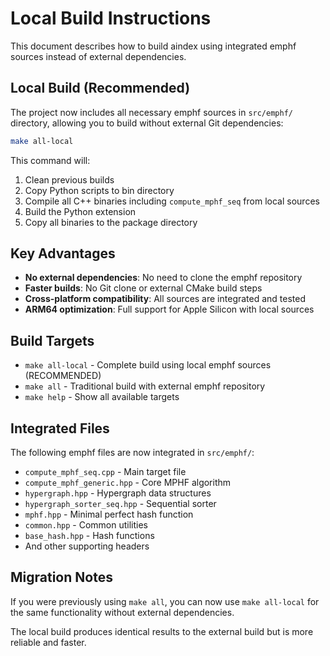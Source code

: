 # Local Build Instructions

This document describes how to build aindex using integrated emphf sources instead of external dependencies.

## Local Build (Recommended)

The project now includes all necessary emphf sources in `src/emphf/` directory, allowing you to build without external Git dependencies:

```bash
make all-local
```

This command will:
1. Clean previous builds
2. Copy Python scripts to bin directory
3. Compile all C++ binaries including `compute_mphf_seq` from local sources
4. Build the Python extension
5. Copy all binaries to the package directory

## Key Advantages

- **No external dependencies**: No need to clone the emphf repository
- **Faster builds**: No Git clone or external CMake build steps
- **Cross-platform compatibility**: All sources are integrated and tested
- **ARM64 optimization**: Full support for Apple Silicon with local sources

## Build Targets

- `make all-local` - Complete build using local emphf sources (RECOMMENDED)
- `make all` - Traditional build with external emphf repository
- `make help` - Show all available targets

## Integrated Files

The following emphf files are now integrated in `src/emphf/`:

- `compute_mphf_seq.cpp` - Main target file
- `compute_mphf_generic.hpp` - Core MPHF algorithm
- `hypergraph.hpp` - Hypergraph data structures
- `hypergraph_sorter_seq.hpp` - Sequential sorter
- `mphf.hpp` - Minimal perfect hash function
- `common.hpp` - Common utilities
- `base_hash.hpp` - Hash functions
- And other supporting headers

## Migration Notes

If you were previously using `make all`, you can now use `make all-local` for the same functionality without external dependencies.

The local build produces identical results to the external build but is more reliable and faster.
